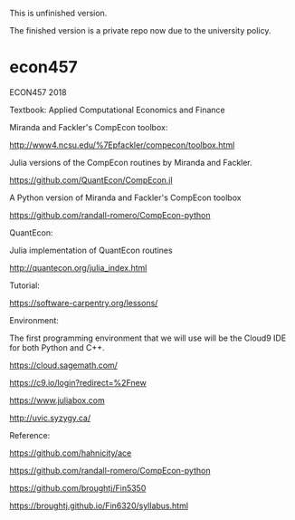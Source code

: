 This is unfinished version.

The finished version is a private repo now due to the university policy.

# econ457
ECON457 2018


Textbook: Applied Computational Economics and Finance



Miranda and Fackler's CompEcon toolbox:

http://www4.ncsu.edu/%7Epfackler/compecon/toolbox.html

Julia versions of the CompEcon routines by Miranda and Fackler.

https://github.com/QuantEcon/CompEcon.jl

A Python version of Miranda and Fackler's CompEcon toolbox

https://github.com/randall-romero/CompEcon-python


QuantEcon:


Julia implementation of QuantEcon routines

http://quantecon.org/julia_index.html


Tutorial:

https://software-carpentry.org/lessons/


Environment:

The first programming environment that we will use will be the Cloud9 IDE for both Python and C++.

https://cloud.sagemath.com/

https://c9.io/login?redirect=%2Fnew

https://www.juliabox.com

http://uvic.syzygy.ca/



Reference:

https://github.com/hahnicity/ace

https://github.com/randall-romero/CompEcon-python

https://github.com/broughtj/Fin5350

https://broughtj.github.io/Fin6320/syllabus.html
